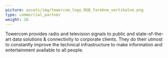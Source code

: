 ```yaml
---
picture: assets/img/towercom_logo_RGB_farebne_vertikalne.png
type: commercial_partner
weight: 16
---
```


Towercom provides radio and television signals to public and state-of-the-art data solutions & connectivity to corporate clients. They do their utmost to constantly improve the technical infrastructure to make information and entertainment available to all people.